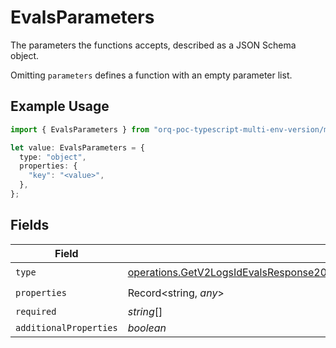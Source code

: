 # EvalsParameters

The parameters the functions accepts, described as a JSON Schema object. 

 Omitting `parameters` defines a function with an empty parameter list.

## Example Usage

```typescript
import { EvalsParameters } from "orq-poc-typescript-multi-env-version/models/operations";

let value: EvalsParameters = {
  type: "object",
  properties: {
    "key": "<value>",
  },
};
```

## Fields

| Field                                                                                                                                                                                            | Type                                                                                                                                                                                             | Required                                                                                                                                                                                         | Description                                                                                                                                                                                      |
| ------------------------------------------------------------------------------------------------------------------------------------------------------------------------------------------------ | ------------------------------------------------------------------------------------------------------------------------------------------------------------------------------------------------ | ------------------------------------------------------------------------------------------------------------------------------------------------------------------------------------------------ | ------------------------------------------------------------------------------------------------------------------------------------------------------------------------------------------------ |
| `type`                                                                                                                                                                                           | [operations.GetV2LogsIdEvalsResponse200ApplicationJSONResponseBody17WorkflowRunDataType](../../models/operations/getv2logsidevalsresponse200applicationjsonresponsebody17workflowrundatatype.md) | :heavy_check_mark:                                                                                                                                                                               | N/A                                                                                                                                                                                              |
| `properties`                                                                                                                                                                                     | Record<string, *any*>                                                                                                                                                                            | :heavy_check_mark:                                                                                                                                                                               | N/A                                                                                                                                                                                              |
| `required`                                                                                                                                                                                       | *string*[]                                                                                                                                                                                       | :heavy_minus_sign:                                                                                                                                                                               | N/A                                                                                                                                                                                              |
| `additionalProperties`                                                                                                                                                                           | *boolean*                                                                                                                                                                                        | :heavy_minus_sign:                                                                                                                                                                               | N/A                                                                                                                                                                                              |
